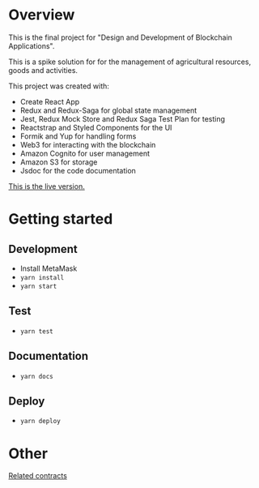 # Overview
This is the final project for "Design and Development of Blockchain Applications".

This is a spike solution for for the management of agricultural resources, goods and activities.

This project was created with:
- Create React App
- Redux and Redux-Saga for global state management
- Jest, Redux Mock Store and Redux Saga Test Plan for testing
- Reactstrap and Styled Components for the UI
- Formik and Yup for handling forms
- Web3 for interacting with the blockchain
- Amazon Cognito for user management
- Amazon S3 for storage
- Jsdoc for the code documentation

[This is the live version.](https://frac7.github.io/PSAB-Client)

# Getting started
## Development
- Install MetaMask
- `yarn install`
- `yarn start`
## Test
- `yarn test`
## Documentation
- `yarn docs`
## Deploy
- `yarn deploy`
# Other
[Related contracts](https://github.com/Frac7/PSAB-Contracts)
